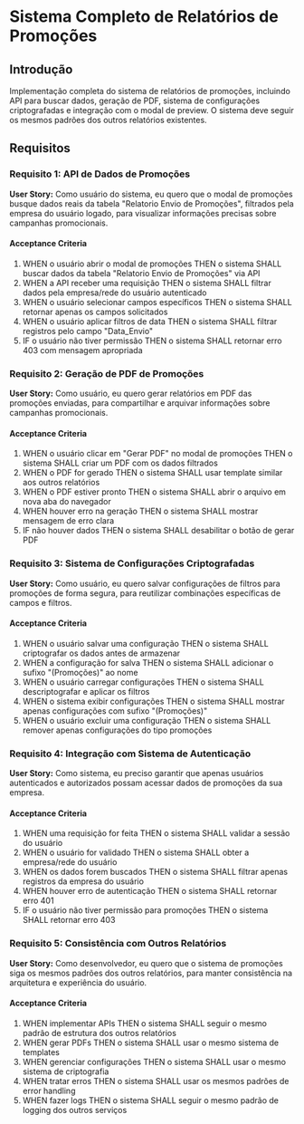 # Sistema Completo de Relatórios de Promoções

## Introdução

Implementação completa do sistema de relatórios de promoções, incluindo API para buscar dados, geração de PDF, sistema de configurações criptografadas e integração com o modal de preview. O sistema deve seguir os mesmos padrões dos outros relatórios existentes.

## Requisitos

### Requisito 1: API de Dados de Promoções

**User Story:** Como usuário do sistema, eu quero que o modal de promoções busque dados reais da tabela "Relatorio Envio de Promoções", filtrados pela empresa do usuário logado, para visualizar informações precisas sobre campanhas promocionais.

#### Acceptance Criteria

1. WHEN o usuário abrir o modal de promoções THEN o sistema SHALL buscar dados da tabela "Relatorio Envio de Promoções" via API
2. WHEN a API receber uma requisição THEN o sistema SHALL filtrar dados pela empresa/rede do usuário autenticado
3. WHEN o usuário selecionar campos específicos THEN o sistema SHALL retornar apenas os campos solicitados
4. WHEN o usuário aplicar filtros de data THEN o sistema SHALL filtrar registros pelo campo "Data_Envio"
5. IF o usuário não tiver permissão THEN o sistema SHALL retornar erro 403 com mensagem apropriada

### Requisito 2: Geração de PDF de Promoções

**User Story:** Como usuário, eu quero gerar relatórios em PDF das promoções enviadas, para compartilhar e arquivar informações sobre campanhas promocionais.

#### Acceptance Criteria

1. WHEN o usuário clicar em "Gerar PDF" no modal de promoções THEN o sistema SHALL criar um PDF com os dados filtrados
2. WHEN o PDF for gerado THEN o sistema SHALL usar template similar aos outros relatórios
3. WHEN o PDF estiver pronto THEN o sistema SHALL abrir o arquivo em nova aba do navegador
4. WHEN houver erro na geração THEN o sistema SHALL mostrar mensagem de erro clara
5. IF não houver dados THEN o sistema SHALL desabilitar o botão de gerar PDF

### Requisito 3: Sistema de Configurações Criptografadas

**User Story:** Como usuário, eu quero salvar configurações de filtros para promoções de forma segura, para reutilizar combinações específicas de campos e filtros.

#### Acceptance Criteria

1. WHEN o usuário salvar uma configuração THEN o sistema SHALL criptografar os dados antes de armazenar
2. WHEN a configuração for salva THEN o sistema SHALL adicionar o sufixo "(Promoções)" ao nome
3. WHEN o usuário carregar configurações THEN o sistema SHALL descriptografar e aplicar os filtros
4. WHEN o sistema exibir configurações THEN o sistema SHALL mostrar apenas configurações com sufixo "(Promoções)"
5. WHEN o usuário excluir uma configuração THEN o sistema SHALL remover apenas configurações do tipo promoções

### Requisito 4: Integração com Sistema de Autenticação

**User Story:** Como sistema, eu preciso garantir que apenas usuários autenticados e autorizados possam acessar dados de promoções da sua empresa.

#### Acceptance Criteria

1. WHEN uma requisição for feita THEN o sistema SHALL validar a sessão do usuário
2. WHEN o usuário for validado THEN o sistema SHALL obter a empresa/rede do usuário
3. WHEN os dados forem buscados THEN o sistema SHALL filtrar apenas registros da empresa do usuário
4. WHEN houver erro de autenticação THEN o sistema SHALL retornar erro 401
5. IF o usuário não tiver permissão para promoções THEN o sistema SHALL retornar erro 403

### Requisito 5: Consistência com Outros Relatórios

**User Story:** Como desenvolvedor, eu quero que o sistema de promoções siga os mesmos padrões dos outros relatórios, para manter consistência na arquitetura e experiência do usuário.

#### Acceptance Criteria

1. WHEN implementar APIs THEN o sistema SHALL seguir o mesmo padrão de estrutura dos outros relatórios
2. WHEN gerar PDFs THEN o sistema SHALL usar o mesmo sistema de templates
3. WHEN gerenciar configurações THEN o sistema SHALL usar o mesmo sistema de criptografia
4. WHEN tratar erros THEN o sistema SHALL usar os mesmos padrões de error handling
5. WHEN fazer logs THEN o sistema SHALL seguir o mesmo padrão de logging dos outros serviços